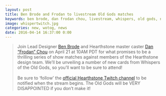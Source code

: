 ```yaml
---
layout: post
title: Ben Brode and Frodan to livestream Old Gods matches
keywords: ben brode, dan frodan chou, livestream, whispers, old gods, new cards, expansion
image: whispertwitch.jpg
categories: new, wotog, news
date: 2016-04-14 16:37:00 0:00
---
```


> Join Lead Designer [Ben Brode](https://twitter.com/bdbrode) and Hearthstone master caster [Dan “Frodan” Chou](https://twitter.com/Frodan) on April 21 at 10AM PDT for what promises to be a thrilling series of show matches against members of the Hearthstone design team. We’ll be unveiling a number of new cards from Whispers of the Old Gods, so you’ll want to be sure to attend!<br><br>Be sure to ‘follow’ the [official Hearthstone Twitch channel](http://www.twitch.tv/playhearthstone) to be notified when the stream begins. The Old Gods will be VERY DISAPPOINTED if you don’t make it!